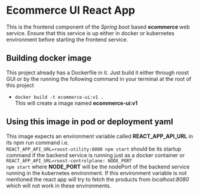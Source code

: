 # Ecommerce UI React App

This is the frontend component of the <em>Spring boot </em> based <strong>ecommerce </strong> web service. Ensure that this service is up either in docker or kubernetes environment before starting the frontend service.

## Building docker image
This project already has a Dockerfile in it. Just build it either through roost GUI or by the running the following command in your terminal at the root of this project <br> <ul>
<li>
    <code>docker build -t ecommerce-ui:v1 .</code>
    <br> This will create a image named <strong>ecommerce-ui:v1</strong>
</li>
</ul>

## Using this image in pod or deployment yaml
This image expects an environment variable called <strong>REACT_APP_API_URL</strong> in its npm run command i.e. <br>
<code>REACT_APP_API_URL=roost-utility:8080 npm start</code> should be its startup command if the backend service is running just as a docker container or <br>
<code>REACT_APP_API_URL=roost-controlplane: NODE_PORT npm start</code> where <strong>NODE_PORT</strong> will be the nodePort of the backend service running in the kubernetes environment. If this environment variable is not mentioned the react app will try to fetch the products from <em>localhost:8080</em> which will not work in these environments.
